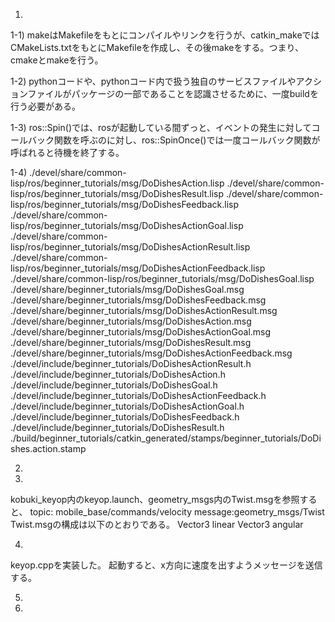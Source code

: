 1)
1-1)
makeはMakefileをもとにコンパイルやリンクを行うが、catkin_makeではCMakeLists.txtをもとにMakefileを作成し、その後makeをする。つまり、cmakeとmakeを行う。

1-2)
pythonコードや、pythonコード内で扱う独自のサービスファイルやアクションファイルがパッケージの一部であることを認識させるために、一度buildを行う必要がある。

1-3)
ros::Spin()では、rosが起動している間ずっと、イベントの発生に対してコールバック関数を呼ぶのに対し、ros::SpinOnce()では一度コールバック関数が呼ばれると待機を終了する。

1-4)
./devel/share/common-lisp/ros/beginner_tutorials/msg/DoDishesAction.lisp
./devel/share/common-lisp/ros/beginner_tutorials/msg/DoDishesResult.lisp
./devel/share/common-lisp/ros/beginner_tutorials/msg/DoDishesFeedback.lisp
./devel/share/common-lisp/ros/beginner_tutorials/msg/DoDishesActionGoal.lisp
./devel/share/common-lisp/ros/beginner_tutorials/msg/DoDishesActionResult.lisp
./devel/share/common-lisp/ros/beginner_tutorials/msg/DoDishesActionFeedback.lisp
./devel/share/common-lisp/ros/beginner_tutorials/msg/DoDishesGoal.lisp
./devel/share/beginner_tutorials/msg/DoDishesGoal.msg
./devel/share/beginner_tutorials/msg/DoDishesFeedback.msg
./devel/share/beginner_tutorials/msg/DoDishesActionResult.msg
./devel/share/beginner_tutorials/msg/DoDishesAction.msg
./devel/share/beginner_tutorials/msg/DoDishesActionGoal.msg
./devel/share/beginner_tutorials/msg/DoDishesResult.msg
./devel/share/beginner_tutorials/msg/DoDishesActionFeedback.msg
./devel/include/beginner_tutorials/DoDishesActionResult.h
./devel/include/beginner_tutorials/DoDishesAction.h
./devel/include/beginner_tutorials/DoDishesGoal.h
./devel/include/beginner_tutorials/DoDishesActionFeedback.h
./devel/include/beginner_tutorials/DoDishesActionGoal.h
./devel/include/beginner_tutorials/DoDishesFeedback.h
./devel/include/beginner_tutorials/DoDishesResult.h
./build/beginner_tutorials/catkin_generated/stamps/beginner_tutorials/DoDishes.action.stamp

2)

3)
kobuki_keyop内のkeyop.launch、geometry_msgs内のTwist.msgを参照すると、
topic:
mobile_base/commands/velocity
message:geometry_msgs/Twist
Twist.msgの構成は以下のとおりである。
Vector3 linear
Vector3 angular

4)
keyop.cppを実装した。
起動すると、x方向に速度を出すようメッセージを送信する。

5)

6)
